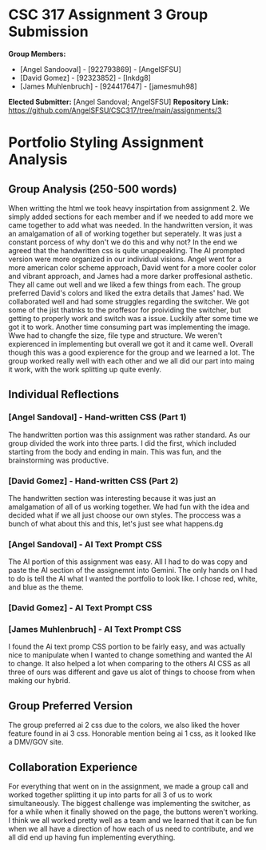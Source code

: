 # CSC 317 Assignment 3 Group Submission

**Group Members:**
- [Angel Sandooval] - [922793869] - [AngelSFSU]
- [David Gomez] - [92323852] - [Inkdg8]
- [James Muhlenbruch] - [924417647] - [jamesmuh98]

**Elected Submitter:** [Angel Sandoval; AngelSFSU]
**Repository Link:** https://github.com/AngelSFSU/CSC317/tree/main/assignments/3

# Portfolio Styling Assignment Analysis

## Group Analysis (250-500 words)
When writting the html we took heavy inspirtation from assignment 2. We simply added sections for each member and if we needed to add more we came together to add what was needed. In the handwritten version, it was an amalgamation of all of working together but seperately. It was just a constant porcess of why don't we do this and why not? In the end we agreed that the handwritten css is quite unappeakling. The AI prompted version were more organized in our individual visions. Angel went for a more american color scheme approach, David went for a more cooler color and vibrant approach, and James had a more darker proffesional asthetic. They all came out well and we liked a few things from each. The group preferred David's colors and liked the extra details that James' had. We collaborated well and had some struggles regarding the switcher. We got some of the jist thatnks to the proffesor for proividing the switcher, but getting to properly work and switch was a issue. Luckily after some time we got it to work. Another time consuming part was implementing the image. Wwe had to changfe the size, file type and structure. We weren't expierenced in implementing but overall we got it and it came well. Overall though this was a good expierence for the group and we learned a lot. The group worked really well with each other and we all did our part into maing it work, with the work splitting up quite evenly. 

## Individual Reflections

### [Angel Sandoval] - Hand-written CSS (Part 1)
The handwritten portion was this assignment was rather standard. As our group divided the work into three parts. I did the first, which included starting from the body and ending in main. This was fun, and the brainstorming was productive.

### [David Gomez] - Hand-written CSS (Part 2)
The handwritten section was interesting because it was just an amalgamation of all of us working together. We had fun with the idea and decided what if we all just choose our own styles. The proccess was a bunch of what about this and this, let's just see what happens.dg

### [Angel Sandoval] - AI Text Prompt CSS
The AI portion of this assignment was easy. All I had to do was copy and paste the AI section of the assignemnt into Gemini. The only hands on I had to do is tell the AI what I wanted the portfolio to look like. I chose red, white, and blue as the theme.

### [David Gomez] - AI Text Prompt CSS


### [James Muhlenbruch] - AI Text Prompt CSS
I found the Ai text promp CSS portion to be fairly easy, and was actually nice to manipulate
when I wanted to change something and wanted the AI to change. It also helped a lot when comparing to the others AI CSS as all three of ours was different and gave us alot of things to choose from when making our hybrid.


## Group Preferred Version
The group preferred ai 2 css due to the colors, we also liked the hover feature found in ai 3 css. Honorable mention being ai 1 css, as it looked like a DMV/GOV site.

## Collaboration Experience
For everything that went on in the assignment, we made a group call and worked together splitting it up into parts for all 3 of us to work simultaneously. The biggest challenge was implementing the switcher, as for a while when it finally showed on the page, the buttons weren't working. I think we all worked pretty well as a team and we learned that it can be fun when we all have a direction of how each of us need to contribute, and we all did end up having fun implementing everything.